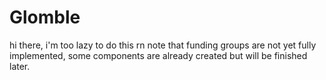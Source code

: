 # Glomble
hi there, i'm too lazy to do this rn
note that funding groups are not yet fully implemented, some components are already created but will be finished later.

